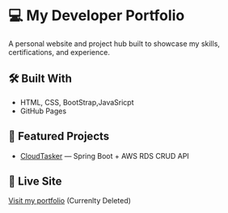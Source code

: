 # 💻 My Developer Portfolio

A personal website and project hub built to showcase my skills, certifications, and experience.

## 🛠 Built With
- HTML, CSS, BootStrap,JavaSricpt
- GitHub Pages

## 🔗 Featured Projects
- [CloudTasker](https://github.com/Dhineia/cloudtasker-employee-system) — Spring Boot + AWS RDS CRUD API

## 🚀 Live Site
[Visit my portfolio](https://yourusername.github.io/my-profile-project/) (Currenlty Deleted)

